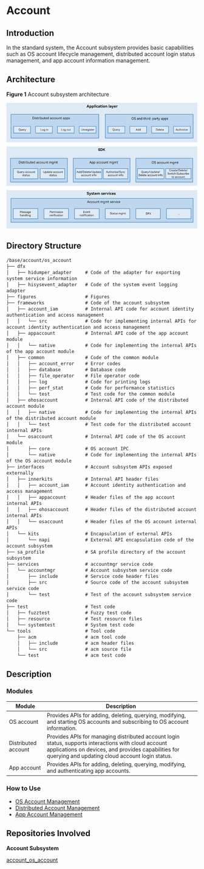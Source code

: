 # Account

## Introduction

In the standard system, the Account subsystem provides basic capabilities such as OS account lifecycle management, distributed account login status management, and app account information management.

## Architecture

**Figure 1** Account subsystem architecture


![](figures/en_image_account_struct.png)

## Directory Structure

```
/base/account/os_account
├── dfx                      
│   ├── hidumper_adapter     # Code of the adapter for exporting system service information         
│   ├── hisysevent_adapter   # Code of the system event logging adapter         
├── figures                  # Figures
├── frameworks               # Code of the account subsystem
│   ├── account_iam          # Internal API code for account identity authentication and access management
│   │   └── src              # Code for implementing internal APIs for account identity authentication and access management         
│   ├── appaccount           # Internal API code of the app account module
│   │   └── native           # Code for implementing the internal APIs of the app account module
│   ├── common               # Code of the common module
│   │   ├── account_error    # Error codes
│   │   ├── database         # Database code
│   │   ├── file_operator    # File operator code
│   │   ├── log              # Code for printing logs
│   │   ├── perf_stat        # Code for performance statistics
│   │   └── test             # Test code for the common module
│   ├── ohosaccount          # Internal API code of the distributed account module
│   │   ├── native           # Code for implementing the internal APIs of the distributed account module
│   │   └── test             # Test code for the distributed account internal APIs
│   └── osaccount            # Internal API code of the OS account module
│       ├── core             # OS account IPC
│       └── native           # Code for implementing the internal APIs of the OS account module
├── interfaces               # Account subsystem APIs exposed externally 
│   ├── innerkits            # Internal API header files
│   │   ├── account_iam      # Account identity authentication and access management
│   │   ├── appaccount       # Header files of the app account internal APIs
│   │   ├── ohosaccount      # Header files of the distributed account internal APIs
│   │   └── osaccount        # Header files of the OS account internal APIs
│   └── kits                 # Encapsulation of external APIs
│       └── napi             # External API encapsulation code of the account subsystem
├── sa_profile               # SA profile directory of the account subsystem
├── services                 # accountmgr service code
│   └── accountmgr           # Account subsystem service code
│       ├── include          # Service code header files
│       ├── src              # Source code of the account subsystem service code
│       └── test             # Test of the account subsystem service code
├── test                     # Test code
│   ├── fuzztest             # Fuzzy test code
│   ├── resource             # Test resource files
│   └── systemtest           # System test code
└── tools                    # Tool code
    ├── acm                  # acm tool code
    │   ├── include          # acm header files
    │   └── src              # acm source file
    └── test                 # acm test code
```

## Description

### Modules

| Module    | Description                                                        |
| ---------- | ------------------------------------------------------------ |
| OS account  | Provides APIs for adding, deleting, querying, modifying, and starting OS accounts and subscribing to OS account information.    |
| Distributed account| Provides APIs for managing distributed account login status, supports interactions with cloud account applications on devices, and provides capabilities for querying and updating cloud account login status.|
| App account  | Provides APIs for adding, deleting, querying, modifying, and authenticating app accounts.          |


### How to Use

- [OS Account Management](../application-dev/reference/apis/js-apis-osAccount.md)
- [Distributed Account Management](../application-dev/reference/apis/js-apis-distributed-account.md)
- [App Account Management](../application-dev/reference/apis/js-apis-appAccount.md)

## Repositories Involved

**Account Subsystem**

[account_os_account](https://gitee.com/openharmony/account_os_account)